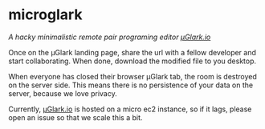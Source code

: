 microglark
==========

_A hacky minimalistic remote pair programing editor [µGlark.io](http://micro.glark.io)_

Once on the µGlark landing page, share the url with a fellow developer and start collaborating.
When done, download the modified file to you desktop.

When everyone has closed their browser µGlark tab, the room is destroyed on the server side.
This means there is no persistence of your data on the server, because we love privacy.

Currently, [µGlark.io](http://micro.glark.io) is hosted on a micro ec2 instance, so if it lags,
please open an issue so that we scale this a bit.

